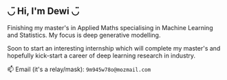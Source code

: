 ## ◡̈ Hi, I'm Dewi ◡̈

Finishing my master's in Applied Maths specialising in Machine Learning and Statistics. My focus is deep generative modelling.

Soon to start an interesting internship which will complete my master's and hopefully kick-start a career of deep learning research in industry.

📫 Email (it's a relay/mask): `9m945w78o@mozmail.com`
